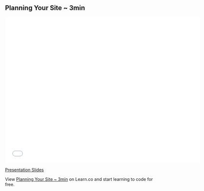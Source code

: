 

## Planning Your Site ~ 3min

<iframe width="640" height="480" src="//www.youtube.com/embed/TmW9d8Uik6E?rel=0" frameborder="0" allowfullscreen></iframe>

[Presentation Slides](https://docs.google.com/presentation/d/1eU-4wD5dsxV1t-3CA3T82gbv2K3pAs92pq30HlmXM_U/edit?usp=sharing)
<p data-visibility='hidden'>View <a href='https://learn.co/lessons/fe-planning-your-website' title='Planning Your Site ~ 3min'>Planning Your Site ~ 3min</a> on Learn.co and start learning to code for free.</p>
